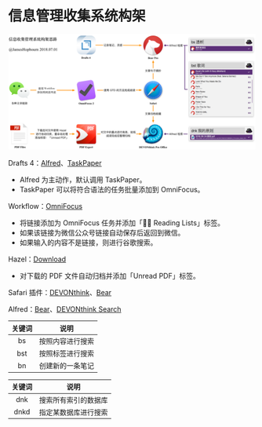 # 信息管理收集系统构架

![](https://github.com/JamesHopbourn/Apple-Automation/blob/master/信息管理收集系统/信息管理系统.png)

Drafts 4：[Alfred](https://drafts4-actions.agiletortoise.com/a/2P4)、[TaskPaper](https://drafts4-actions.agiletortoise.com/a/2P5)
- Alfred 为主动作，默认调用 TaskPaper。
- TaskPaper 可以将符合语法的任务批量添加到 OmniFocus。

Workflow：[OmniFocus](https://workflow.is/workflows/a4c4506f850645e6a5705c9191f2d8e9)
- 将链接添加为 OmniFocus 任务并添加「📕📕 Reading Lists」标签。
- 如果该链接为微信公众号链接自动保存后返回到微信。
- 如果输入的内容不是链接，则进行谷歌搜索。

Hazel：[Download](https://www.dropbox.com/s/kgp1qcyrxdokjtj/Downloads.hazelrules?dl=0)
- 对下载的 PDF 文件自动归档并添加「Unread PDF」标签。

Safari 插件：[DEVONthink](https://safari-extensions.apple.com/details/?id=com.devon-technologies.think.clip-679S2QUWR8)、[Bear](https://safari-extensions.apple.com/details/?id=net.shinyfrog.bearExtension-9K33E3U3T4)

Alfred：[Bear](https://github.com/chrisbro/alfred-bear)、[DEVONthink Search](http://www.packal.org/workflow/devonthink-search)

|关键词|说明|
|:--:|:--:|
|bs|按照内容进行搜索|
|bst|按照标签进行搜索|
|bn|创建新的一条笔记|

|关键词|说明|
|:--:|:--:|
|dnk|搜索所有索引的数据库|
|dnkd|指定某数据库进行搜索|

